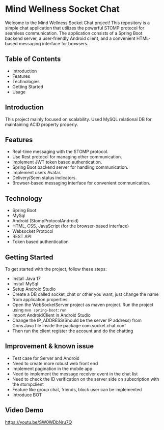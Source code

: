 # Mind Wellness Socket Chat

Welcome to the Mind Wellness Socket Chat project! This repository is a simple chat application that utilizes the powerful STOMP protocol for seamless communication. The application consists of a Spring Boot backend server, a user-friendly Android client, and a convenient HTML-based messaging interface for browsers.

## Table of Contents
* Introduction
* Features
* Technologies
* Getting Started
* Usage

## Introduction
This project mainly focused on scalability. Used MySQL relational DB for maintaining ACID property properly. 

## Features

* Real-time messaging with the STOMP protocol.
* Use Rest protocol for managing other communication.
* Implement JWT token based authentication.
* Spring Boot backend server for handling communication.
* Implement users Avatar.
* Delivery/Seen status indicators.
* Browser-based messaging interface for convenient communication.

## Technology
* Spring Boot
* MySql
* Android (StompProtocolAndroid)
* HTML, CSS, JavaScript (for the browser-based interface)
* Websocket Protocol
* REST API 
* Token based authentication 

## Getting Started
To get started with the project, follow these steps:
* Install Java 17 
* Install MySql
* Setup Android Studio 
* Create a DB called socket_chat or other you want, just change the name from application.properties
* Open the WebSocketServer project as maven project. Run the project using 
```mvn spring-boot:run```
* Import AndroidClient in Android Studio 
* Change the IP_ADDRESS(Should be the server IP address) from Cons.Java file inside the package com.socket.chat.conf
* Then run the client register the account and do the chatting

## Improvement & known issue
* Test case for Server and Android
* Need to create more robust web front end
* Implement pagination in the mobile app
* Need to implement the message receiver event in the chat list  
* Need to check the ID verification on the server side on subscription with the stompclient 
* Feature like group chat, friends, block user can be implemented
* Introduce BOT 

## Video Demo
https://youtu.be/SW0WDbNru7Q
